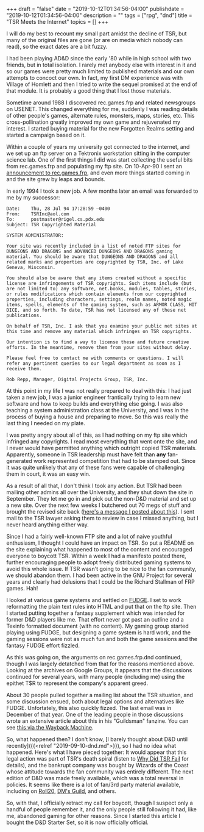 +++
draft = "false"
date = "2019-10-12T01:34:56-04:00"
publishdate = "2019-10-12T01:34:56-04:00"
description = ""
tags = ["rpg", "dnd"]
title = "TSR Meets the Internet"
topics = []
+++

I will do my best to recount my small part amidst the decline of TSR, but many of the original files are gone (or are on media which nobody can read), so the exact dates are a bit fuzzy.

I had been playing AD&D since the early '80 while in high school with
two friends, but in total isolation.  I rarely met anybody else with interest in it and so our games were pretty much limited to published materials and our own attempts to concoct our own.  In fact, my first DM experience was with Village of Homlett and then I tried to write the sequel promised at the end of that module.  It is probably a good thing that I lost those materials.

Sometime around 1988 I discovered rec.games.frp and related newsgroups
on USENET.  This changed everything for me, suddenly I was reading
details of other people's games, alternate rules, monsters, maps,
stories, etc.  This cross-pollination greatly improved my own game and
rejuvenated my interest.  I started buying material for the new
Forgotten Realms setting and started a campaign based on it.

Within a couple of years my university got connected to the internet, and we set up an ftp server on a Tektronix workstation sitting in the computer science lab.  One of the first things I did was start collecting the useful bits from rec.games.frp and populating my ftp site.  On 10-Apr-90 I sent an
[announcement to rec.games.frp](https://groups.google.com/d/msg/rec.games.frp/meHsV2FeaEI/yKnBL9HZMwwJ),
and even more things started coming in and the site grew by leaps and bounds.

In early 1994 I took a new job.  A few months later an email was forwarded to me by my successor:

```
Date:    Thu, 28 Jul 94 17:28:59 –0400
From:    TSRInc@aol.com
To:      postmaster@rigel.cs.pdx.edu
Subject: TSR Copyrighted Material

SYSTEM ADMINISTRATOR:

Your site was recently included in a list of noted FTP sites for
DUNGEONS AND DRAGONS and ADVANCED DUNGEONS AND DRAGONS gaming
material. You should be aware that DUNGEONS AND DRAGONS and all
related marks and properties are copyrighted by TSR, Inc. of Lake
Geneva, Wisconsin.

You should also be aware that any items created without a specific
license are infringements of TSR copyrights. Such items include (but
are not limited to) any software, net.books, modules, tables, stories,
or rules modifications which contain elements from our copyrighted
properties, including characters, settings, realm names, noted magic
items, spells, elements of the gaming system, such as ARMOR CLASS, HIT
DICE, and so forth. To date, TSR has not licensed any of these net
publications.

On behalf of TSR, Inc. I ask that you examine your public net sites at
this time and remove any material which infringes on TSR copyrights.

Our intention is to find a way to license these and future creative
efforts. In the meantime, remove them from your sites without delay.

Please feel free to contact me with comments or questions. I will
refer any pertinent queries to our legal department as soon as I
receive them.

Rob Repp, Manager, Digital Projects Group, TSR, Inc.
```

At this point in my life I was not really prepared to deal with this:  I had just taken a new job, I was a junior engineer frantically trying to learn new software and how to keep builds and everything else going.  I was also teaching a system administration class at the University, and I was in the process of buying a house and preparing to move.  So this was really the last thing I needed on my plate.

I was pretty angry about all of this, as I had nothing on my ftp site
which infringed any copyrights.  I read most everything that
went onte the site, and I never would have permitted anything which
outright copied TSR materials.  Apparently, someone in TSR leadership
must have felt than **any** fan-generated work represented competition
that had to be stamped out.  Since it was quite unlikely that any of
these fans were capable of challenging them in court, it was an easy
win.

As a result of all that, I don't think I took any action.  But TSR had
been mailing other admins all over the University, and they shut down the
site in September.  They let me go in and pick out the non-D&D
material and set up a new site.  Over the next few weeks I butchered out 70 megs of stuff and brought the revised site back
([here's a message I posted about this](https://groups.google.com/d/msg/rec.games.frp.dnd/jEhpyawl1V0/LO5fnlRIzWcJ)).  I sent mail to the TSR lawyer
asking them to review in case I missed anything, but I never heard
anything either way.

Since I had a fairly well-known FTP site and a lot of naive youthful
enthusiasm, I thought I could have an impact on TSR.  So put a README
on the site explaining what happened to most of the content and
encouraged everyone to boycott TSR.  Within a week I had a manifesto
posted there, further encouraging people to adopt freely distributed
gaming systems to avoid this whole issue.  If TSR wasn't going to be
nice to the fan community, we should abandon them.  I had been active
in the GNU Project for several years and clearly had delusions that I
could be the Richard Stallman of FRP games.  Hah!

I looked at various game systems and settled on [FUDGE](https://fudgerpg.com/about/about-fudge/fudge-overview.html).  I set to work reformatting the plain text rules into HTML and put that on the ftp site.  Then I started putting together a fantasy supplement which was intended for former D&D players like me.  That effort never got past an outline and a Texinfo formatted document (with no content).  My gaming group started playing using FUDGE, but designing a game system is hard work, and the gaming sessions were not as much fun and both the game sessions and the fantasy FUDGE effort fizzled.

As this was going on, the arguments on rec.games.frp.dnd continued, though I was largely
detatched from that for the reasons mentioned above.  Looking at the archives on Google Groups, it
appears that the discussions continued for several years, with many
people (including me) using the epithet T$R to represent the
company's apparent greed.

About 30 people pulled together a mailing list about the TSR
situation, and some discussion ensued, both about legal options and
alternatives like FUDGE.  Unfortately, this also quickly fizzed.  The
last email was in December of that year.  One of the leading people in
those discussions wrote an extensive article about this in his
"Guildsman" fanzine.  You can see [this via the Wayback Machine](https://web.archive.org/web/20170420225717/http://www.fantasylibrary.com/period/guild/g07.pdf).

So, what happened then?  I don't know,
[I barely thought about D&D until recently]({{<relref "2019-09-10-dnd.md">}}),
so I had no idea what happened.  Here's what I have pieced together:
It would appear that this legal action was part of TSR's death spiral
(listen to [Why Did TSR Fail](https://plotpoints.libsyn.com/why-did-tsr-fail-episode-112) for details),
and the bankrupt company was bought by Wizards of the Coast whose
attitude towards the fan community was entirely different.  The next
edition of D&D was made freely available, which was a total
reversal in policies.  It seems like there is a lot of fan/3rd party
material available, including on [Roll20](https://marketplace.roll20.net/),
[DM's Guild](https://www.dmsguild.com/), and others.

So, with that, I officially retract my call for boycott, though I suspect only a handful of people remember it, and the only people still following it had, like me, abandoned gaming for other reasons.  Since I started this article I bought the D&D Starter Set, so it is now officially official.
